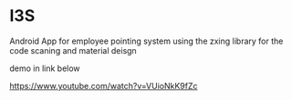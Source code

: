 # I3S
Android App for employee pointing system using the zxing library for the code scaning and material deisgn

demo in link below

https://www.youtube.com/watch?v=VUioNkK9fZc
